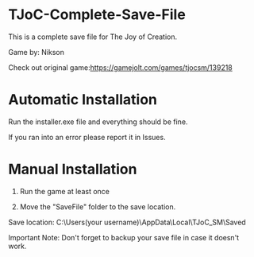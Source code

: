 # TJoC-Complete-Save-File

This is a complete save file for The Joy of Creation.

Game by: Nikson

Check out original game:https://gamejolt.com/games/tjocsm/139218

# Automatic Installation
Run the installer.exe file and everything should be fine.

If you ran into an error please report it in Issues.

# Manual Installation
1) Run the game at least once

2) Move the "SaveFile" folder to the save location.

Save location: C:\Users\(your username)\AppData\Local\TJoC_SM\Saved

Important Note: Don't forget to backup your save file in case it doesn't work.
